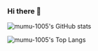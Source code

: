### Hi there 👋

<!--
**mumu-1005/mumu-1005** is a ✨ _special_ ✨ repository because its `README.md` (this file) appears on your GitHub profile.

Here are some ideas to get you started:

- 🔭 I’m currently working on ...
- 🌱 I’m currently learning ...
- 👯 I’m looking to collaborate on ...
- 🤔 I’m looking for help with ...
- 💬 Ask me about ...
- 📫 How to reach me: ...
- 😄 Pronouns: ...
- ⚡ Fun fact: ...
-->

![mumu-1005's GitHub stats](https://github-readme-stats.vercel.app/api?username=mumu-1005&count_private=true&show_icons=true&theme=graywhite)

![mumu-1005's Top Langs](https://github-readme-stats.vercel.app/api/top-langs/?username=mumu-1005&langs_count=10&layout=compact)
